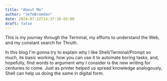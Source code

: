 ```yaml
---
title: "About Me"
author: "JefeBromden"
date: 2024-07-22T14:37:10-03:00
draft: false
---
```


This is my journey through the Terminal, my efforts to understand the Web, and my constant search for Thruth.

In this blog I'm gonna try to explain why I like Shell/Terminal/Prompt so much, its basic working, how you can use it to automate boring tasks, and, hopefully, find words to argument why I consider is the new writing for centuries to come. Just as printer helped us spread knowledge analogously, Shell can help us doing the same in digital form.
